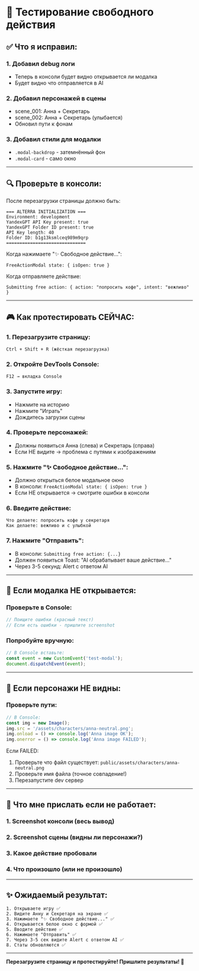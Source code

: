 # 🧪 Тестирование свободного действия

## ✅ Что я исправил:

### 1. **Добавил debug логи**
- Теперь в консоли будет видно открывается ли модалка
- Будет видно что отправляется в AI

### 2. **Добавил персонажей в сцены**
- scene_001: Анна + Секретарь
- scene_002: Анна + Секретарь (улыбается)
- Обновил пути к фонам

### 3. **Добавил стили для модалки**
- `.modal-backdrop` - затемнённый фон
- `.modal-card` - само окно

---

## 🔍 Проверьте в консоли:

После перезагрузки страницы должно быть:

```
=== ALTERRA INITIALIZATION ===
Environment: development
YandexGPT API Key present: true
YandexGPT Folder ID present: true
API Key length: 40
Folder ID: b1g13ksmlceq989m9qrp
==============================
```

Когда нажимаете "✨ Свободное действие...":
```
FreeActionModal state: { isOpen: true }
```

Когда отправляете действие:
```
Submitting free action: { action: "попросить кофе", intent: "вежливо" }
```

---

## 🎮 Как протестировать СЕЙЧАС:

### 1. Перезагрузите страницу:
```
Ctrl + Shift + R (жёсткая перезагрузка)
```

### 2. Откройте DevTools Console:
```
F12 → вкладка Console
```

### 3. Запустите игру:
- Нажмите на историю
- Нажмите "Играть"
- Дождитесь загрузки сцены

### 4. Проверьте персонажей:
- Должны появиться Анна (слева) и Секретарь (справа)
- Если НЕ видите → проблема с путями к изображениям

### 5. Нажмите "✨ Свободное действие...":
- Должно открыться белое модальное окно
- В консоли: `FreeActionModal state: { isOpen: true }`
- Если НЕ открывается → смотрите ошибки в консоли

### 6. Введите действие:
```
Что делаете: попросить кофе у секретаря
Как делаете: вежливо и с улыбкой
```

### 7. Нажмите "Отправить":
- В консоли: `Submitting free action: {...}`
- Должен появиться Toast: "AI обрабатывает ваше действие..."
- Через 3-5 секунд: Alert с ответом AI

---

## 🐛 Если модалка НЕ открывается:

### Проверьте в Console:
```javascript
// Поищите ошибки (красный текст)
// Если есть ошибки - пришлите screenshot
```

### Попробуйте вручную:
```javascript
// В Console вставьте:
const event = new CustomEvent('test-modal');
document.dispatchEvent(event);
```

---

## 👥 Если персонажи НЕ видны:

### Проверьте пути:
```javascript
// В Console:
const img = new Image();
img.src = '/assets/characters/anna-neutral.png';
img.onload = () => console.log('Anna image OK');
img.onerror = () => console.log('Anna image FAILED');
```

Если FAILED:
1. Проверьте что файл существует: `public/assets/characters/anna-neutral.png`
2. Проверьте имя файла (точное совпадение!)
3. Перезапустите dev сервер

---

## 📸 Что мне прислать если не работает:

### 1. Screenshot консоли (весь вывод)
### 2. Screenshot сцены (видны ли персонажи?)
### 3. Какое действие пробовали
### 4. Что произошло (или не произошло)

---

## ✨ Ожидаемый результат:

```
1. Открываете игру ✅
2. Видите Анну и Секретаря на экране ✅
3. Нажимаете "✨ Свободное действие..." ✅
4. Открывается белое окно с формой ✅
5. Вводите действие ✅
6. Нажимаете "Отправить" ✅
7. Через 3-5 сек видите Alert с ответом AI ✅
8. Статы обновляются ✅
```

---

**Перезагрузите страницу и протестируйте! Пришлите результаты! 🚀**

